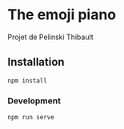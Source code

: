 # The emoji piano

Projet de Pelinski Thibault


## Installation
```
npm install
```

### Development
```
npm run serve
```
